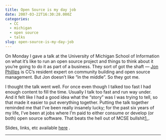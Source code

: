 ```yaml
---
title: Open Source is my day job
date: 2007-03-22T16:30:28.000Z
categories:
  - CC
  - michigan
  - open source
  - talks
slug: open-source-is-my-day-job
---
```

On Monday I gave a talk at the University of Michigan School of Information on what it’s like to run an open source project and things to think about it you’re going to do it as part of a business. They sort of got the shaft — [Jon Phillips][1]  is <span class="caps">CC</span>’s resident expert on community building and open source management. But Jon doesn’t like “in the middle”. So they got me.

I thought the talk went well. For once even though I talked too fast I had enough content to fill the time. Usually I talk too fast and run way under. And it felt like I had a good idea what the “story” was I was trying to tell, so that made it easier to put everything together. Putting the talk together reminded me that I’ve been really insanely lucky; for the past six years of my life, I’ve been at jobs where I’m paid to either consume or develop (or both) open source software. That beats the hell out of <span class="caps">MCSE</span> bullshit[1]_.

Slides, links, etc available [here][2] .

<hr class="docutils" />



 [1]: http://creativecommons.org/about/people#53
 [2]: http://yergler.net/OpenSourceIsMyDayJob
